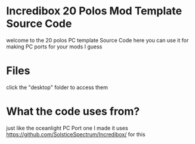 # Incredibox 20 Polos Mod Template Source Code
welcome to the 20 polos PC template Source Code here you can use it for making PC ports for your mods I guess


# Files
click the "desktop" folder to access them


# What the code uses from?
just like the oceanlight PC Port one I made it uses https://github.com/SolsticeSpectrum/Incredibox/ for this
